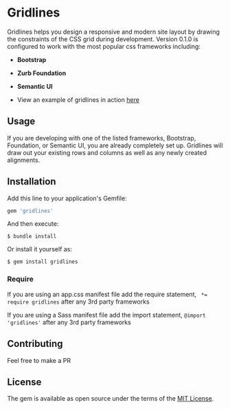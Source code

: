 # Gridlines
Gridlines helps you design a responsive and modern site layout by drawing the constraints of the CSS grid during development. Version 0.1.0 is configured to work with the most popular css frameworks including: 

* **Bootstrap**
* **Zurb Foundation**
* **Semantic UI**

* View an example of gridlines in action [here](https://webteamuniversity.github.io/gridlines/.)

## Usage
If you are developing with one of the listed frameworks, Bootstrap, Foundation, or Semantic UI, you are already completely set up. Gridlines will draw out your existing rows and columns as well as any newly created alignments.

## Installation
Add this line to your application's Gemfile:

```ruby
gem 'gridlines'
```

And then execute:
```
$ bundle install
```

Or install it yourself as:
```
$ gem install gridlines
```

### Require

If you are using an app.css manifest file add the require statement,  ` *= require gridlines` after any 3rd party frameworks

If you are using a Sass manifest file add the import statement, `@import 'gridlines'` after any 3rd party frameworks

## Contributing
Feel free to make a PR

## License
The gem is available as open source under the terms of the [MIT License](http://opensource.org/licenses/MIT).